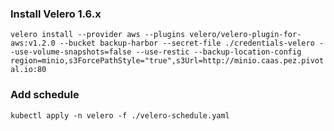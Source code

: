 ### Install Velero 1.6.x
`velero install --provider aws --plugins velero/velero-plugin-for-aws:v1.2.0 --bucket backup-harbor --secret-file ./credentials-velero --use-volume-snapshots=false --use-restic --backup-location-config region=minio,s3ForcePathStyle="true",s3Url=http://minio.caas.pez.pivotal.io:80
    `


### Add schedule
`kubectl apply -n velero -f ./velero-schedule.yaml`
